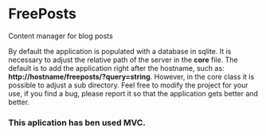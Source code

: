 # FreePosts
Content manager for blog posts

By default the application is populated with a database in sqlite. It is necessary to adjust the relative path of the server in the **core** file.
The default is to add the application right after the hostname, such as: **http://hostname/freeposts/?query=string**.
However, in the core class it is possible to adjust a sub directory.
Feel free to modify the project for your use, if you find a bug, please report it so that the application gets better and better.

### This aplication has ben used MVC.

